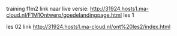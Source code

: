 training f1m2
link naar live versie: http://31924.hosts1.ma-cloud.nl/F1M1Ontwerp/goedelandingpage.html les 1

les 02 link http://31924.hosts1.ma-cloud.nl/ont%20les2/index.html


